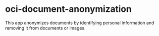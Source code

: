 # oci-document-anonymization
This app anonymizes documents by identifying personal information and removing it from documents or images.
